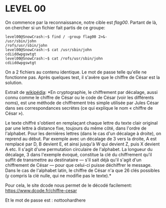 # LEVEL 00

On commence par la reconnaissance, notre cible est *flag00*. Partant de là, on chercher si un fichier fait partis de ce groupe:

```
level00@SnowCrash:~$ find / -group flag00 2>&-
/usr/sbin/john
/rofs/usr/sbin/john
level00@SnowCrash:~$ cat /usr/sbin/john 
cdiiddwpgswtgt
level00@SnowCrash:~$ cat /rofs/usr/sbin/john 
cdiiddwpgswtgt
```

On a 2 fichiers au contenu identique. Le mot de passe telle qu'elle ne fonctionne pas. Après quelques test, il s'avère que le chiffre de César est la solution.

Extrait de <a href="https://fr.wikipedia.org/wiki/Chiffrement_par_d%C3%A9calage">wikipédia</a>:
*En cryptographie, le chiffrement par décalage, aussi connu comme le chiffre de César ou le code de César (voir les différents noms), est une méthode de chiffrement très simple utilisée par Jules César dans ses correspondances secrètes (ce qui explique le nom « chiffre de César »).

Le texte chiffré s'obtient en remplaçant chaque lettre du texte clair original par une lettre à distance fixe, toujours du même côté, dans l'ordre de l'alphabet. Pour les dernières lettres (dans le cas d'un décalage à droite), on reprend au début. Par exemple avec un décalage de 3 vers la droite, A est remplacé par D, B devient E, et ainsi jusqu'à W qui devient Z, puis X devient A etc. Il s'agit d'une permutation circulaire de l'alphabet. La longueur du décalage, 3 dans l'exemple évoqué, constitue la clé du chiffrement qu'il suffit de transmettre au destinataire — s'il sait déjà qu'il s'agit d'un chiffrement de César — pour que celui-ci puisse déchiffrer le message. Dans le cas de l'alphabet latin, le chiffre de César n'a que 26 clés possibles (y compris la clé nulle, qui ne modifie pas le texte).*

Pour cela, le site dcode nous permet de le décodé facilement: https://www.dcode.fr/chiffre-cesar

Et le mot de passe est : nottoohardhere

